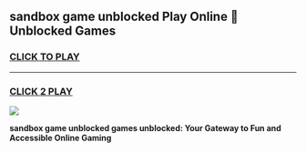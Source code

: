 
## sandbox game unblocked Play Online 👋 Unblocked Games
<h3>
<a href="https://premium.freeplayer.one?title=sandbox_game_unblocked&ref=19F">CLICK TO PLAY</a></h3>
<hr>

<h3>
<a href="https://premium.freeplayer.one?title=sandbox_game_unblocked&ref=19F">CLICK 2 PLAY</a>
  
</h3>

<a href="https://premium.freeplayer.one?title=sandbox_game_unblocked&ref=19F"><img src="https://clearcache.store/games.png"></a>


**sandbox game unblocked games unblocked: Your Gateway to Fun and Accessible Online Gaming**
